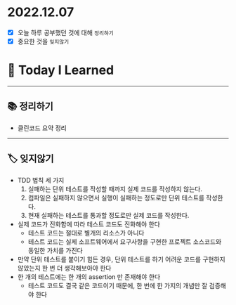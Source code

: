 # 2022.12.07

- [x]  오늘 하루 공부했던 것에 대해 `정리하기`
- [x]  중요한 것을 `잊지않기`

# 🚩 Today I Learned

---

## 📚 정리하기

- 클린코드 요약 정리

---

## 🏷 잊지않기

- TDD 법칙 세 가지
    1. 실패하는 단위 테스트를 작성할 때까지 실제 코드를 작성하지 않는다.
    2. 컴파일은 실패하지 않으면서 실행이 실패하는 정도로만 단위 테스트를 작성한다.
    3. 현재 실패하는 테스트를 통과할 정도로만 실제 코드를 작성한다.
- 실제 코드가 진화함에 따라 테스트 코드도 진화해야 한다
    - 테스트 코드는 절대로 별개의 리소스가 아니다
    - 테스트 코드는 실제 소프트웨어에서 요구사항을 구현한 프로젝트 소스코드와 동일한 가치를 가진다
- 만약 단위 테스트를 붙이기 힘든 경우, 단위 테스트를 하기 어려운 코드를 구현하지 않았는지 한 번 더 생각해보아야 한다
- 한 개의 테스트에는 한 개의 assertion 만 존재해야 한다
    - 테스트 코드도 결국 같은 코드이기 때문에, 한 번에 한 가지의 개념만 잘 검증해야 한다